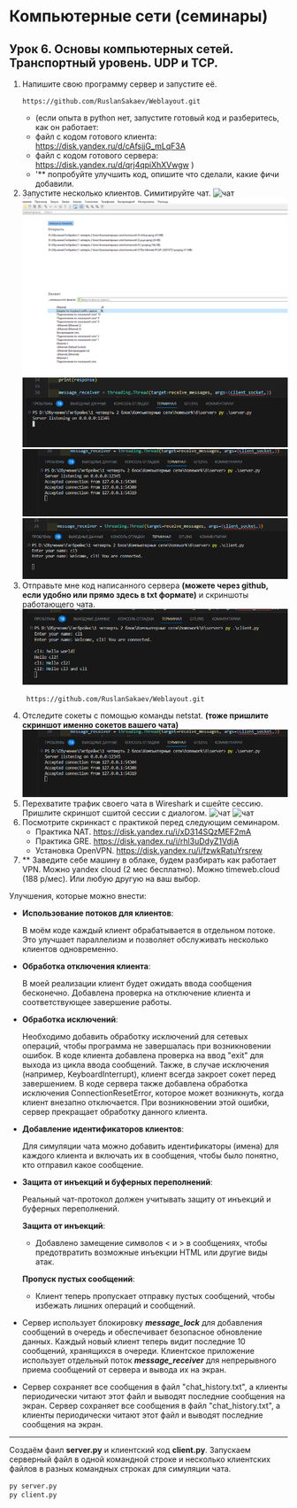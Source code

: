 # Компьютерные сети (семинары)
## Урок 6. Основы компьютерных сетей. Транспортный уровень. UDP и TCP.
1. Напишите свою программу сервер и запустите её. 
   ```
   https://github.com/RuslanSakaev/Weblayout.git
   ```
   - (если опыта в python нет, запустите готовый код и разберитесь, как он работает:
   - файл с кодом готового клиента: https://disk.yandex.ru/d/cAfsjjG_mLqF3A 
   - файл с кодом готового сервера: https://disk.yandex.ru/d/qrj4qpiXhXVwgw ) 
   - '** попробуйте улучшить код, опишите что сделали, какие фичи добавили.
2. Запустите несколько клиентов. Симитируйте чат.
   ![чат](./img/1.bmp)
    ![чат](./img/2.bmp)
     ![чат](./img/3.bmp)
      ![чат](./img/4.bmp)
       ![чат](./img/5.bmp)
3. Отправьте мне код написанного сервера __(можете через github, если удобно или прямо здесь в txt формате)__ и скриншоты работающего чата.
    ![чат](./img/6.bmp)
    ```
     https://github.com/RuslanSakaev/Weblayout.git
    ```
4. Отследите сокеты с помощью команды netstat. __(тоже пришлите скриншот именно сокетов вашего чата)__
   ![чат](./img/4.bmp)
5. Перехватите трафик своего чата в Wireshark и cшейте сессию. Пришлите скриншот сшитой сессии с диалогом.
   ![чат](./img/7.bmp)
   ![чат](./img/8.bmp)
6. Посмотрите скринкаст с практикой перед следующим семинаром.
   - Практика NAT. https://disk.yandex.ru/i/xD314SQzMEF2mA
   - Практика GRE. https://disk.yandex.ru/i/rhl3uDdyZ1VdjA
   - Установка OpenVPN. https://disk.yandex.ru/i/fzwkRatuYrsrew
7. ** Заведите себе машину в облаке, будем разбирать как работает VPN. Можно yandex cloud (2 мес бесплатно). Можно timeweb.cloud (188 р/мес). Или любую другую на ваш выбор.

Улучшения, которые можно внести:

- __Использование потоков для клиентов__: 
    
    В моём коде каждый клиент обрабатывается в отдельном потоке. Это улучшает параллелизм и позволяет обслуживать несколько клиентов одновременно.

- __Обработка отключения клиента__: 
  
    В моей реализации клиент будет ожидать ввода сообщения бесконечно. Добавлена проверка на отключение клиента и соответствующее завершение работы.

- __Обработка исключений__: 
    
    Необходимо добавить обработку исключений для сетевых операций, чтобы программа не завершалась при возникновении ошибок. В коде клиента добавлена проверка на ввод "exit" для выхода из цикла ввода сообщений. Также, в случае исключения (например, KeyboardInterrupt), клиент всегда закроет сокет перед завершением. В коде сервера также добавлена обработка исключения ConnectionResetError, которое может возникнуть, когда клиент внезапно отключается. При возникновении этой ошибки, сервер прекращает обработку данного клиента.


- __Добавление идентификаторов клиентов__:
    
    Для симуляции чата можно добавить идентификаторы (имена) для каждого клиента и включать их в сообщения, чтобы было понятно, кто отправил какое сообщение.

- __Защита от инъекций и буферных переполнений__: 
    
    Реальный чат-протокол должен учитывать защиту от инъекций и буферных переполнений. 

    __Защита от инъекций__: 
    - Добавлено замещение символов < и > в сообщениях, чтобы предотвратить возможные инъекции HTML или другие виды атак.

    __Пропуск пустых сообщений__: 
    - Клиент теперь пропускает отправку пустых сообщений, чтобы избежать лишних операций и сообщений.

- Сервер использует блокировку ___message_lock___ для добавления сообщений в очередь и обеспечивает безопасное обновление данных. Каждый новый клиент теперь видит последние 10 сообщений, хранящихся в очереди.  Клиентское приложение использует отдельный поток ___message_receiver___ для непрерывного приема сообщений от сервера и вывода их на экран.
- Сервер сохраняет все сообщения в файл "chat_history.txt", а клиенты периодически читают этот файл и выводят последние сообщения на экран.
Сервер сохраняет все сообщения в файл "chat_history.txt", а клиенты периодически читают этот файл и выводят последние сообщения на экран.
****
Создаём фаил __server.py__ и клиентский код __client.py__. Запускаем серверный файл в одной командной строке и несколько клиентских файлов в разных командных строках для симуляции чата.
```
py server.py
py client.py
```